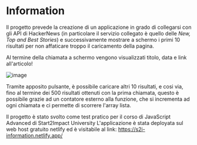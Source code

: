 # Information
Il progetto prevede la creazione di un applicazione in grado di collegarsi con gli API di HackerNews (in particolare il servizio collegato è quello delle _New, Top and Best Stories_) e successivamente mostrare a schermo i primi 10 risultati per non affaticare troppo il caricamento della pagina.
  
Al termine della chiamata a schermo vengono visualizzati titolo, data e link all'articolo!
  
![image](https://user-images.githubusercontent.com/121309726/232818999-d2603805-29fe-401e-aa04-a5da0cba9266.png)
  

Tramite apposito pulsante, è possibile caricare altri 10 risultati, e cosi via, fino al termine dei 500 risultati ottenuti con la prima chiamata, questo è possibile grazie ad un contatore esterno alla funzione, che si incrementa ad ogni chiamata e ci permette di scorrere l'array lista. 

Il progetto è stato svolto come test pratico per il corso di JavaScript Advanced di Start2Impact University
L'applicazione è stata deployata sul web host gratuito netlify ed è visitabile al link: https://s2i-information.netlify.app/
